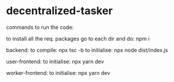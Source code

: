# decentralized-tasker

commands to run the code:

to install all the req. packages go to each dir and do: npm i

backend:
to compile: npx tsc -b
to initialise: npx node dist/index.js

user-frontend:
to initialise: npx yarn dev

worker-frontend:
to initialise: npx yarn dev
